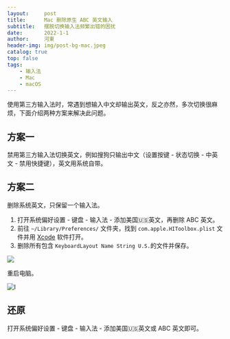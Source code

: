 ```yaml
---
layout:     post
title:      Mac 删除原生 ABC 英文输入
subtitle:   摆脱切换输入法频繁出错的困扰
date:       2022-1-1
author:     河東
header-img: img/post-bg-mac.jpeg
catalog: true
top: false
tags:
    - 输入法
    - Mac
    - macOS
---
```



使用第三方输入法时，常遇到想输入中文却输出英文，反之亦然，多次切换很麻烦，下面介绍两种方案来解决此问题。

## 方案一

禁用第三方输入法切换英文，例如搜狗只输出中文（设置按键 - 状态切换 - 中英文 - 禁用快捷键），英文用系统自带。

## 方案二

删除系统英文，只保留一个输入法。

1. 打开系统偏好设置 - 键盘 - 输入法 - 添加美国🇺🇸英文，再删除 ABC 英文。
2. 前往 `~/Library/Preferences/` 文件夹，找到 `com.apple.HIToolbox.plist` 文件并用 [Xcode](https://apps.apple.com/cn/app/xcode/id497799835?mt=12) 软件打开。
3. 删除所有包含 `KeyboardLayout Name String U.S.`的文件并保存。

![](https://i.imgur.com/RWMziKi.png)

重启电脑。

![I](https://i.imgur.com/JvzQHNH.png)
## 还原

打开系统偏好设置 - 键盘 - 输入法 - 添加美国🇺🇸英文或 ABC 英文即可。